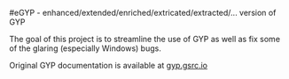 #eGYP - enhanced/extended/enriched/extricated/extracted/... version of GYP

The goal of this project is to streamline the use of GYP as well as fix some of the glaring (especially Windows) bugs.

Original GYP documentation is available at [gyp.gsrc.io](https://gyp.gsrc.io)
